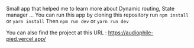 Small app that helped me to learn more about Dynamic routing, State manager ... 
You can run this app by cloning this repository run `npm install` or `yarn install`
Then `npm run dev` or `yarn run dev`


You can also find the project at this URL : https://audiophile-pied.vercel.app/
